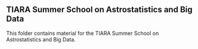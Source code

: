 TIARA Summer School on Astrostatistics and Big Data
---

This folder contains material for the TIARA Summer School on Astrostatistics and Big Data.


